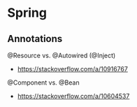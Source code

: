 # Spring

## Annotations

@Resource vs. @Autowired (@Inject)

- https://stackoverflow.com/a/10916767

@Component vs. @Bean

- https://stackoverflow.com/a/10604537
